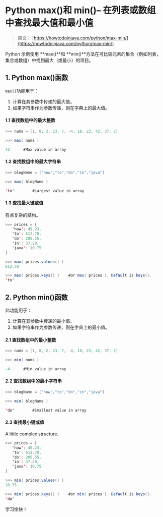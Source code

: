 # Python max()和 min()– 在列表或数组中查找最大值和最小值

> 原文： [https://howtodoinjava.com/python/max-min/](https://howtodoinjava.com/python/max-min/)

Python 示例使用 **max()**和 **min()**方法在可比较元素的集合（例如列表，集合或数组）中找到最大（或最小）的项目。

## 1\. Python max()函数

`max()`功能用于：

1.  计算在其参数中传递的最大值。
2.  如果字符串作为参数传递，则在字典上的最大值。

#### 1.1 查找数组中的最大整数

```java
>>> nums = [1, 8, 2, 23, 7, -4, 18, 23, 42, 37, 2]

>>> max( nums )

42		#Max value in array

```

#### 1.2 查找数组中的最大字符串

```java
>>> blogName = ["how","to","do","in","java"]

>>> max( blogName )

'to'		#Largest value in array

```

#### 1.3 查找最大键或值

有点复杂的结构。

```java
>>> prices = {
   'how': 45.23,
   'to': 612.78,
   'do': 205.55,
   'in': 37.20,
   'java': 10.75
}

>>> max( prices.values() )
612.78

>>> max( prices.keys() ) 	#or max( prices ). Default is keys().
'to'

```

## 2\. Python min()函数

此功能用于：

1.  计算在其参数中传递的最小值。
2.  如果字符串作为参数传递，则在字典上的最小值。

#### 2.1 查找数组中的最小整数

```java
>>> nums = [1, 8, 2, 23, 7, -4, 18, 23, 42, 37, 2]

>>> min( nums )

-4		#Min value in array

```

#### 2.2 查找数组中的最小字符串

```java
>>> blogName = ["how","to","do","in","java"]

>>> min( blogName )

'do'		#Smallest value in array

```

#### 2.3 查找最小键或值

A little complex structure.

```java
>>> prices = {
   'how': 45.23,
   'to': 612.78,
   'do': 205.55,
   'in': 37.20,
   'java': 10.75
}

>>> min( prices.values() )
10.75

>>> min( prices.keys() ) 	#or min( prices ). Default is keys().
'do'

```

学习愉快！